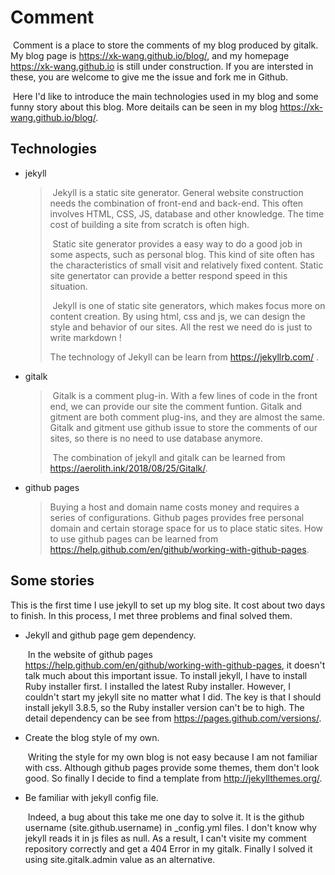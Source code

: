 # Comment

​     Comment is a place to store the comments of my blog produced by gitalk. My blog page is https://xk-wang.github.io/blog/, and my homepage  https://xk-wang.github.io is still under construction. If you are intersted in these, you are welcome to give me the issue and fork me in Github.

​     Here I'd like to introduce the main technologies used in my blog and some funny story about this blog. More deitails can be seen in my blog https://xk-wang.github.io/blog/.

## Technologies

- jekyll

  > ​    Jekyll is a static site generator. General website construction needs the combination of front-end and back-end. This often involves HTML, CSS, JS, database and other knowledge. The time cost of building a site from scratch is often high. 
  >
  > ​    Static site generator provides a easy way to do a good job in some aspects, such as personal blog. This kind of site often has the characteristics of small visit and relatively fixed content. Static site genertator can provide a better respond speed in this situation.
  >
  > ​    Jekyll is one of static site generators, which makes focus more on content creation. By using html, css and js, we can design the style and behavior of our sites. All the rest we need do is just to write markdown !
  >
  >    The technology of Jekyll can be learn from https://jekyllrb.com/ .

- gitalk

  > ​     Gitalk is a comment plug-in. With a few lines of code in the front end, we can provide our site the comment funtion. Gitalk and gitment are both comment plug-ins, and they are almost the same. Gitalk and gitment use github issue to store the comments of our sites, so there is no need to use database anymore. 
  >
  > ​     The combination of jekyll and gitalk can be learned from  https://aerolith.ink/2018/08/25/Gitalk/.

  

- github pages

  > Buying a host and domain name costs money and requires a series of configurations. Github pages provides free personal domain and certain storage space for us to place static sites. How to use github pages can be learned from https://help.github.com/en/github/working-with-github-pages. 

## Some stories

This is the first time I use jekyll to set up my blog site. It cost about two days to finish. In this process, I met three problems and final solved them.

- Jekyll and github page gem dependency. 

  ​    In the website of github pages https://help.github.com/en/github/working-with-github-pages, it doesn't talk much about this important issue. To install jekyll, I have to install Ruby installer first. I installed the latest Ruby installer. However, I couldn't start my jekyll site no matter what I did. The key is that I should install jekyll 3.8.5, so the Ruby installer version can't be to high. The detail dependency can be see from https://pages.github.com/versions/.

- Create the blog style of my own.

  ​    Writing the style for my own blog is not easy because I am not familiar with css. Although github pages provide some themes, them don't look good. So finally I decide to find a template from http://jekyllthemes.org/.

- Be familiar with jekyll config file.

  ​    Indeed, a bug about this take me one day to solve it. It is the github username (site.github.username) in _config.yml files. I don't know why jekyll reads it in js files as null. As a result, I can't visite my comment repository correctly and get a 404 Error in my gitalk. Finally I solved it using site.gitalk.admin value as an alternative.